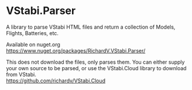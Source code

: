 # VStabi.Parser

A library to parse VStabi HTML files and return a collection of Models, Flights, Batteries, etc.

Available on nuget.org  
https://www.nuget.org/packages/RichardV.VStabi.Parser/

This does not download the files, only parses them.
You can either supply your own source to be parsed, or use the VStabi.Cloud library to download from VStabi.  
https://github.com/richardv/VStabi.Cloud
